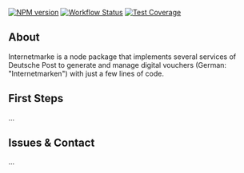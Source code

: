 [![NPM version][npm-svg]][npm-url] [![Workflow Status][workflow-svg-gh]][workflow-url] [![Test Coverage][codecov-svg]][codecov-url]

## About

Internetmarke is a node package that implements several services of Deutsche
Post to generate and manage digital vouchers (German: "Internetmarken") with
just a few lines of code.

## First Steps

...

## Issues &amp; Contact

...

[npm-url]: https://npmjs.org/package/internetmarke
[npm-svg]: https://img.shields.io/npm/v/internetmarke.svg
[npm-downloads-svg]: https://img.shields.io/npm/dm/internetmarke.svg
[workflow-url]: https://github.com/schaechinger/internetmarke/actions/workflows/qa.yml
[workflow-svg]: https://img.shields.io/github/workflow/status/schaechinger/internetmarke/qa
[workflow-svg-gh]: https://github.com/schaechinger/internetmarke/actions/workflows/qa.yml/badge.svg
[codecov-svg]: https://codecov.io/gh/schaechinger/internetmarke/branch/main/graph/badge.svg?token=44611cZi5g
[codecov-url]: https://codecov.io/gh/schaechinger/internetmarke
[license-svg]: https://img.shields.io/npm/l/internetmarke.svg
[dependencies-svg]: https://img.shields.io/david/schaechinger/internetmarke.svg
[post-1c4a]: https://www.deutschepost.de/de/i/internetmarke-porto-drucken/partner-werden.html
[post-portokasse]: https://portokasse.deutschepost.de/portokasse/#!/register/
